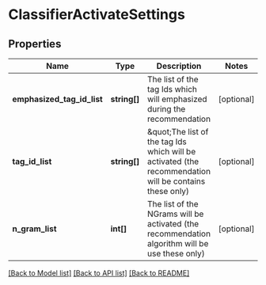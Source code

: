 # ClassifierActivateSettings

## Properties
Name | Type | Description | Notes
------------ | ------------- | ------------- | -------------
**emphasized_tag_id_list** | **string[]** | The list of the tag Ids which will emphasized during the recommendation | [optional] 
**tag_id_list** | **string[]** | \&quot;The list of the tag Ids which will be activated (the recommendation will be contains these only) | [optional] 
**n_gram_list** | **int[]** | The list of the NGrams will be activated (the recommendation algorithm will be use these only) | [optional] 


[[Back to Model list]](../README.md#documentation-for-models) [[Back to API list]](../README.md#documentation-for-api-endpoints) [[Back to README]](../README.md)


